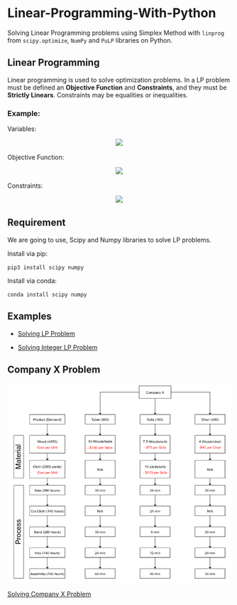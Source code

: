 # Linear-Programming-With-Python

Solving Linear Programming problems using Simplex Method with `linprog` from `scipy.optimize`, `NumPy` and `PuLP` libraries on Python.

## Linear Programming

Linear programming is used to solve optimization problems. In a LP problem must be defined an **Objective Function** and **Constraints**, and they must be **Strictly Linears**. Constraints may be equalities or inequalities.

### Example:

Variables:
<p align="center">
   <img src="https://latex.codecogs.com/png.latex?\center&space;x_{1}&space;=&space;chairs&space;\center&space;x_{2}&space;=&space;tables"/>
</p>
Objective Function:
<p align="center">
   <img src="https://latex.codecogs.com/png.latex?z(max)=5x_{1}&space;&plus;&space;4x_{2}"/></p>
Constraints:
<p align="center">
   <img src="https://latex.codecogs.com/png.latex?\center&space;C1&space;=&space;6x_{1}&space;&plus;&space;4x_{2}&space;\leq&space;24&space;\center&space;C2&space;=&space;x_{1}&space;&plus;&space;2x_{2}&space;\leq&space;6&space;\center&space;C3&space;=&space;-x_{1}&space;&plus;&space;x_{2}&space;\leq&space;1&space;\center&space;C4&space;=&space;x_{2}&space;\leq&space;2&space;\center&space;x_{1},&space;x_{2}&space;\geq&space;0"/></p>

## Requirement

We are going to use, Scipy and Numpy libraries to solve LP problems.

Install via pip: 

    pip3 install scipy numpy

Install via conda: 

    conda install scipy numpy

## Examples

* [Solving LP Problem](https://github.com/Gabeqb/Linear-Programming-With-Python/blob/master/notebooks/LP-Problem01.ipynb "Problem01")

* [Solving Integer LP Problem](https://github.com/Gabeqb/Linear-Programming-With-Python/blob/master/notebooks/LP-Problem02.ipynb "Problem02")

## Company X Problem

![](notebooks/CompanyX.png)

[Solving Company X Problem](https://github.com/Gabeqb/Linear-Programming-With-Python/blob/master/notebooks/CompanyX-Problem.ipynb)
